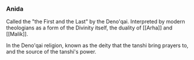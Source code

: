 ### Anida

Called the "the First and the Last" by the Deno'qai. Interpreted by modern theologians as a form of the Divinity itself, the duality of [[Arha]] and [[Malik]]. 

In the Deno'qai religion, known as the deity that the tanshi bring prayers to, and the source of the tanshi's power. 
